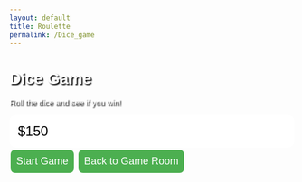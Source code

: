 ```yaml
---
layout: default
title: Roulette
permalink: /Dice_game
---
```


<!DOCTYPE html>
<html lang="en">
<head>
    <meta charset="UTF-8">
    <meta name="viewport" content="width=device-width, initial-scale=1.0">
    <title>Dice Game</title>
    <style>
        body {
            background-image: url('https://encrypted-tbn0.gstatic.com/images?q=tbn:ANd9GcTBRYqhGagTiAsOCi1B5Wjs1sjMUr6prtPTkI0h2RP4S19l2Kyh7JrzCYKOcqAxD6WnEpg&usqp=CAU');
            background-size: cover;
            font-family: Arial, sans-serif;
            padding: 20px;
        }
        h1, p {
            color: white;
            text-shadow: 2px 2px 2px black;
        }
        .button {
            background-color: #4CAF50;
            border: none;
            color: white;
            padding: 10px;
            text-align: center;
            text-decoration: none;
            display: inline-block;
            font-size: 18px;
            margin: 4px 2px;
            cursor: pointer;
            border-radius: 8px;
            transition-duration: 0.4s;
        }
        .button:hover {
            background-color: #45a049;
        }
        #balance {
            background-color: white;
            color: black;
            padding: 15px;
            border-radius: 12px;
            font-size: 24px;
        }
    </style>
</head>
<body>
    <h1>Dice Game</h1>
    <p>Roll the dice and see if you win!</p>
    <div id="balance">$150</div>
    <button class="button" onclick="startGame()">Start Game</button>
    <script>
        var balance = 150;
        function startGame() {
            var betAmount = getBetAmount();
            if (!isValidBet(betAmount)) return;
            var diceNumber = getDiceNumber();
            if (!isValidDiceNumber(diceNumber)) return;
            var diceResult = rollDice();
            var resultMessage = getResultMessage(diceResult, diceNumber, betAmount);
            updateBalance(resultMessage, betAmount);
            alert(resultMessage);
        }
        function getBetAmount() {
            return parseInt(prompt("Enter your bet amount (current balance: $" + balance + "):"));
        }
        function isValidBet(betAmount) {
            if (isNaN(betAmount) || betAmount <= 0 || betAmount > balance) {
                alert("Invalid bet amount. Please enter a valid amount.");
                return false;
            }
            return true;
        }
        function getDiceNumber() {
            return parseInt(prompt("Enter the dice number you want to bet on (1-6):"));
        }
        function isValidDiceNumber(diceNumber) {
            if (isNaN(diceNumber) || diceNumber < 1 || diceNumber > 6) {
                alert("Invalid dice number. Please enter a number between 1 and 6.");
                return false;
            }
            return true;
        }
        function rollDice() {
            return Math.floor(Math.random() * 6) + 1;
        }
        function getResultMessage(diceResult, diceNumber, betAmount) {
            var message = "You rolled a " + diceResult + ". ";
            if (diceResult === diceNumber) {
                message += "Congratulations! You win $" + (betAmount * 2) + "!";
            } else {
                message += "Sorry, you lose $" + betAmount + ".";
            }
            return message;
        }
        function updateBalance(resultMessage, betAmount) {
            if (resultMessage.includes("Congratulations")) {
                balance += betAmount;
            } else {
                balance -= betAmount;
            }
            document.getElementById('balance').innerText = "$" + balance;
        }
    </script>
    <a href="https://jaydenchen17.github.io/casinosim/casinoroom" class="button">Back to Game Room</a>
</body>
</html>
